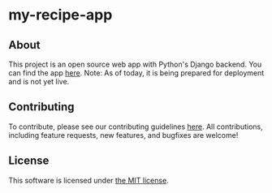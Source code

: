 # my-recipe-app

## About

This project is an open source web app with Python's Django backend. 
You can find the app [here](). 
Note: As of today, it is being prepared for deployment and is not yet live.

## Contributing

To contribute, please see our contributing guidelines [here](CONTRIBUTING.md). All contributions, including feature requests, new features, and bugfixes are welcome!

## License

This software is licensed under [the MIT license](LICENSE).